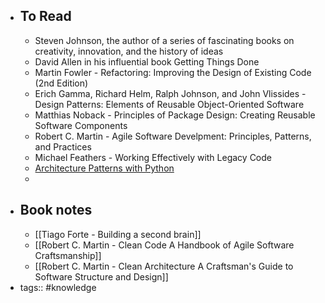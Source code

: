 - ## To Read
	- Steven Johnson, the author of a series of fascinating books on creativity, innovation, and the history of ideas
	- David Allen in his influential book Getting Things Done
	- Martin Fowler - Refactoring: Improving the Design of Existing Code (2nd Edition)
	- Erich Gamma, Richard Helm, Ralph Johnson, and John Vlissides - Design Patterns: Elements of Reusable Object-Oriented Software
	- Matthias Noback - Principles of Package Design: Creating Reusable Software Components
	- Robert C. Martin - Agile Software Develpment: Principles, Patterns, and Practices
	- Michael Feathers - Working Effectively with Legacy Code
	- [Architecture Patterns with Python](https://www.oreilly.com/library/view/architecture-patterns-with/9781492052197/)
	-
- ## Book notes
	- [[Tiago Forte - Building a second brain]]
	- [[Robert C. Martin - Clean Code A Handbook of Agile Software Craftsmanship]]
	- [[Robert C. Martin - Clean Architecture A Craftsman's Guide to Software Structure and Design]]
- tags:: #knowledge